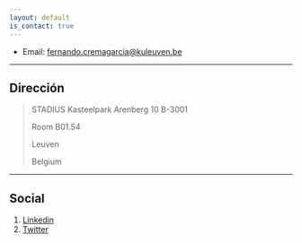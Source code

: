 ```yaml
---
layout: default
is_contact: true
---
```


* Email: [fernando.cremagarcia@kuleuven.be](mailto:fernando.cremagarcia@kuleuven.be)

---

## Dirección 

> STADIUS Kasteelpark Arenberg 10 B-3001 
>
> Room  B01.54
>
> Leuven
>
> Belgium

---

## Social

1. [Linkedin](https://www.linkedin.com/in/fernandocrema/)
1. [Twitter](https://twitter.com/FernandoCremaG)
